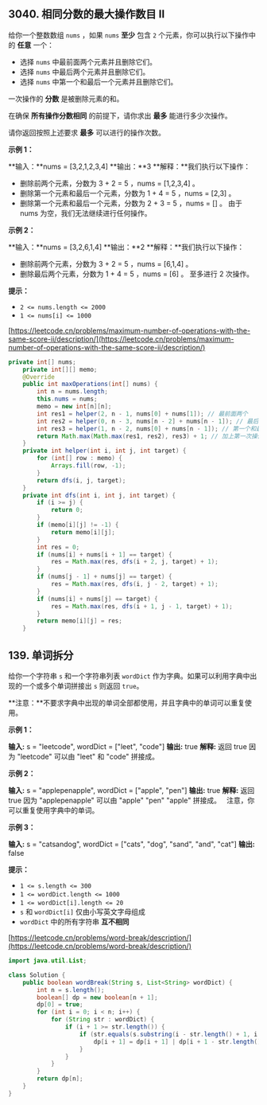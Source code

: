 3040\. 相同分数的最大操作数目 II
---------------------

给你一个整数数组 `nums` ，如果 `nums` **至少** 包含 `2` 个元素，你可以执行以下操作中的 **任意** 一个：

*   选择 `nums` 中最前面两个元素并且删除它们。
*   选择 `nums` 中最后两个元素并且删除它们。
*   选择 `nums` 中第一个和最后一个元素并且删除它们。

一次操作的 **分数** 是被删除元素的和。

在确保 **所有操作分数相同** 的前提下，请你求出 **最多** 能进行多少次操作。

请你返回按照上述要求 **最多** 可以进行的操作次数。

**示例 1：**

**输入：**nums = \[3,2,1,2,3,4\]
**输出：**3
**解释：**我们执行以下操作：
- 删除前两个元素，分数为 3 + 2 = 5 ，nums = \[1,2,3,4\] 。
- 删除第一个元素和最后一个元素，分数为 1 + 4 = 5 ，nums = \[2,3\] 。
- 删除第一个元素和最后一个元素，分数为 2 + 3 = 5 ，nums = \[\] 。
  由于 nums 为空，我们无法继续进行任何操作。

**示例 2：**

**输入：**nums = \[3,2,6,1,4\]
**输出：**2
**解释：**我们执行以下操作：
- 删除前两个元素，分数为 3 + 2 = 5 ，nums = \[6,1,4\] 。
- 删除最后两个元素，分数为 1 + 4 = 5 ，nums = \[6\] 。
  至多进行 2 次操作。

**提示：**

*   `2 <= nums.length <= 2000`
*   `1 <= nums[i] <= 1000`

[https://leetcode.cn/problems/maximum-number-of-operations-with-the-same-score-ii/description/](https://leetcode.cn/problems/maximum-number-of-operations-with-the-same-score-ii/description/)

```java
private int[] nums;
    private int[][] memo;
    @Override
    public int maxOperations(int[] nums) {
        int n = nums.length;
        this.nums = nums;
        memo = new int[n][n];
        int res1 = helper(2, n - 1, nums[0] + nums[1]); // 最前面两个
        int res2 = helper(0, n - 3, nums[n - 2] + nums[n - 1]); // 最后两个
        int res3 = helper(1, n - 2, nums[0] + nums[n - 1]); // 第一个和最后一个
        return Math.max(Math.max(res1, res2), res3) + 1; // 加上第一次操作
    }
    private int helper(int i, int j, int target) {
        for (int[] row : memo) {
            Arrays.fill(row, -1);
        }
        return dfs(i, j, target);
    }
    private int dfs(int i, int j, int target) {
        if (i >= j) {
            return 0;
        }
        if (memo[i][j] != -1) {
            return memo[i][j];
        }
        int res = 0;
        if (nums[i] + nums[i + 1] == target) {
            res = Math.max(res, dfs(i + 2, j, target) + 1);
        }
        if (nums[j - 1] + nums[j] == target) {
            res = Math.max(res, dfs(i, j - 2, target) + 1);
        }
        if (nums[i] + nums[j] == target) {
            res = Math.max(res, dfs(i + 1, j - 1, target) + 1);
        }
        return memo[i][j] = res;
    }

```

139\. 单词拆分
----------

给你一个字符串 `s` 和一个字符串列表 `wordDict` 作为字典。如果可以利用字典中出现的一个或多个单词拼接出 `s` 则返回 `true`。

**注意：**不要求字典中出现的单词全部都使用，并且字典中的单词可以重复使用。

**示例 1：**

**输入:** s = "leetcode", wordDict = \["leet", "code"\]
**输出:** true
**解释:** 返回 true 因为 "leetcode" 可以由 "leet" 和 "code" 拼接成。

**示例 2：**

**输入:** s = "applepenapple", wordDict = \["apple", "pen"\]
**输出:** true
**解释:** 返回 true 因为 "applepenapple" 可以由 "apple" "pen" "apple" 拼接成。
     注意，你可以重复使用字典中的单词。

**示例 3：**

**输入:** s = "catsandog", wordDict = \["cats", "dog", "sand", "and", "cat"\]
**输出:** false

**提示：**

*   `1 <= s.length <= 300`
*   `1 <= wordDict.length <= 1000`
*   `1 <= wordDict[i].length <= 20`
*   `s` 和 `wordDict[i]` 仅由小写英文字母组成
*   `wordDict` 中的所有字符串 **互不相同**

[https://leetcode.cn/problems/word-break/description/](https://leetcode.cn/problems/word-break/description/)

```java
import java.util.List;

class Solution {
    public boolean wordBreak(String s, List<String> wordDict) {
        int n = s.length();
        boolean[] dp = new boolean[n + 1];
        dp[0] = true;
        for (int i = 0; i < n; i++) {
            for (String str : wordDict) {
                if (i + 1 >= str.length()) {
                    if (str.equals(s.substring(i - str.length() + 1, i + 1))) {
                        dp[i + 1] = dp[i + 1] | dp[i + 1 - str.length()];
                    }
                }
            }
        }
        return dp[n];
    }
}
```

